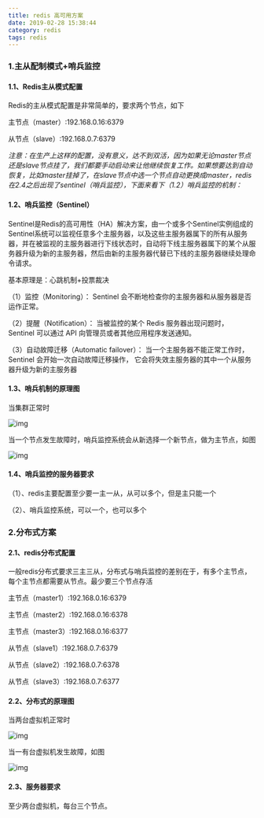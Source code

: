 ```yaml
---
title: redis 高可用方案
date: 2019-02-28 15:38:44
category: redis
tags: redis
---
```


### 1.主从配制模式+哨兵监控

#### 1.1、Redis主从模式配置

Redis的主从模式配置是非常简单的，要求两个节点，如下

主节点（master）:192.168.0.16:6379

从节点（slave）:192.168.0.7:6379

 

*注意：在生产上这样的配置，没有意义，达不到双活，因为如果无论master节点还是slave节点挂了，我们都要手动启动来让他继续恢复工作。如果想要达到自动恢复，比如master挂掉了，在slave节点中选一个节点自动更换成master，redis在2.4之后出现了sentinel（哨兵监控），下面来看下（1.2）哨兵监控的机制：*

#### 1.2、哨兵监控（Sentinel）

Sentinel是Redis的高可用性（HA）解决方案，由一个或多个Sentinel实例组成的Sentinel系统可以监视任意多个主服务器，以及这些主服务器属下的所有从服务器，并在被监视的主服务器进行下线状态时，自动将下线主服务器属下的某个从服务器升级为新的主服务器，然后由新的主服务器代替已下线的主服务器继续处理命令请求。

基本原理是：心跳机制+投票裁决

（1）监控（Monitoring）： Sentinel 会不断地检查你的主服务器和从服务器是否运作正常。

（2）提醒（Notification）： 当被监控的某个 Redis 服务器出现问题时， Sentinel 可以通过 API 向管理员或者其他应用程序发送通知。

（3）自动故障迁移（Automatic failover）： 当一个主服务器不能正常工作时， Sentinel 会开始一次自动故障迁移操作， 它会将失效主服务器的其中一个从服务器升级为新的主服务器

#### 1.3、哨兵机制的原理图

当集群正常时

![img](https://clyhs.github.io/images/redis/redis01.png)

当一个节点发生故障时，哨兵监控系统会从新选择一个新节点，做为主节点，如图

![img](https://clyhs.github.io/images/redis/redis02.png)

#### 1.4、哨兵监控的服务器要求

（1）、redis主要配置至少要一主一从，从可以多个，但是主只能一个

（2）、哨兵监控系统，可以一个，也可以多个

### 2.分布式方案

#### 2.1、redis分布式配置

一般redis分布式要求三主三从，分布式与哨兵监控的差别在于，有多个主节点，每个主节点都需要从节点。最少要三个节点存活

主节点（master1）:192.168.0.16:6379

主节点（master2）:192.168.0.16:6378

主节点（master3）:192.168.0.16:6377

从节点（slave1）:192.168.0.7:6379

从节点（slave2）:192.168.0.7:6378

从节点（slave3）:192.168.0.7:6377

#### 2.2、分布式的原理图

当两台虚拟机正常时

![img](https://clyhs.github.io/images/redis/redis03.png)

当一有台虚拟机发生故障，如图

![img](https://clyhs.github.io/images/redis/redis04.png)

#### 2.3、服务器要求

至少两台虚拟机，每台三个节点。



